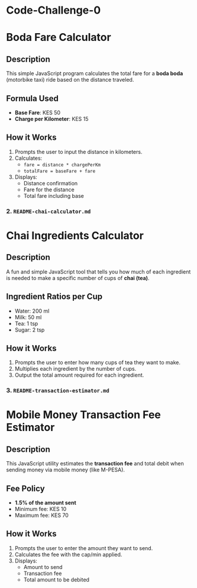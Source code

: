 # Code-Challenge-0
# Boda Fare Calculator 

## Description

This simple JavaScript program calculates the total fare for a **boda boda** (motorbike taxi) ride based on the distance traveled.

## Formula Used

- **Base Fare**: KES 50
- **Charge per Kilometer**: KES 15

## How it Works

1. Prompts the user to input the distance in kilometers.
2. Calculates:
   - `fare = distance * chargePerKm`
   - `totalFare = baseFare + fare`
3. Displays:
   - Distance confirmation
   - Fare for the distance
   - Total fare including base
     



### 2. `README-chai-calculator.md`


# Chai Ingredients Calculator 

## Description

A fun and simple JavaScript tool that tells you how much of each ingredient is needed to make a specific number of cups of **chai (tea)**.

## Ingredient Ratios per Cup

- Water: 200 ml
- Milk: 50 ml
- Tea: 1 tsp
- Sugar: 2 tsp

## How it Works

1. Prompts the user to enter how many cups of tea they want to make.
2. Multiplies each ingredient by the number of cups.
3. Output the total amount required for each ingredient.



### 3. `README-transaction-estimator.md`


# Mobile Money Transaction Fee Estimator 

## Description

This JavaScript utility estimates the **transaction fee** and total debit when sending money via mobile money (like M-PESA).

## Fee Policy

- **1.5% of the amount sent**
- Minimum fee: KES 10
- Maximum fee: KES 70

## How it Works

1. Prompts the user to enter the amount they want to send.
2. Calculates the fee with the cap/min applied.
3. Displays:
   - Amount to send
   - Transaction fee
   - Total amount to be debited










